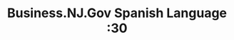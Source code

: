 ---
title: Business.NJ.Gov Spanish Language :30
embed: "https://player.vimeo.com/video/1063170877?badge=0&amp;autopause=0&amp;player_id=0&amp;app_id=58479"
---
